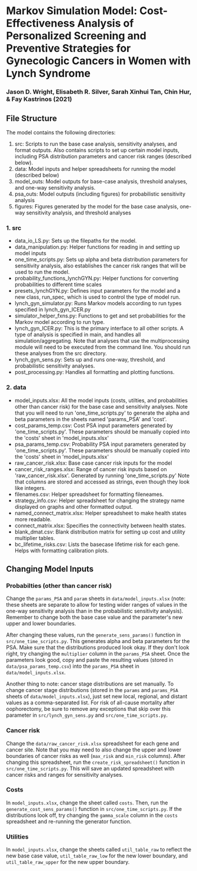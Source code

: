 # Markov Simulation Model: Cost-Effectiveness Analysis of Personalized Screening and Preventive Strategies for Gynecologic Cancers in Women with Lynch Syndrome

### Jason D. Wright, Elisabeth R. Silver, Sarah Xinhui Tan, Chin Hur, & Fay Kastrinos (2021)

## File Structure

The model contains the following directories:

1. src: Scripts to run the base case analysis, sensitivity analyses, and format outputs. Also contains scripts to set up certain model inputs, including PSA distribution parameters and cancer risk ranges (described below). 
2. data: Model inputs and helper spreadsheets for running the model (described below)
3. model_outs: Model outputs for base-case analysis, threshold analyses, and one-way sensitivity analysis.
4. psa_outs: Model outputs (including figures) for probabilistic sensitivity analysis
5. figures: Figures generated by the model for the base case analysis, one-way sensitivity analysis, and threshold analyses 


### 1. src

* data_io_LS.py: Sets up the filepaths for the model.
* data_manipulation.py: Helper functions for reading in and setting up model inputs
* one_time_scripts.py: Sets up alpha and beta distribution parameters for sensitivity analysis, also establishes the cancer risk ranges that will be used to run the model.
* probability_functions_lynchGYN.py: Helper functions for converting probabilities to different time scales
* presets_lynchGYN.py: Defines input parameters for the model and a new class, run_spec, which is used to control the type of model run.
* lynch_gyn_simulator.py: Runs Markov models according to run types specified in lynch_gyn_ICER.py
* simulator_helper_fxns.py: Functions to get and set probabilities for the Markov model according to run type.
* lynch_gyn_ICER.py: This is the primary interface to all other scripts. A type of analysis is specified in main, and handles all simulation/aggregating. Note that analyses that use the multiprocessing module will need to be executed from the command line. You should run these analyses from the src directory. 
* lynch_gyn_sens.py: Sets up and runs one-way, threshold, and probabilistic sensitivity analyses.
* post_processing.py: Handles all formatting and plotting functions. 


### 2. data

* model_inputs.xlsx: All the model inputs (costs, utilties, and probabilities other than cancer risk) for the base case and sensitivity analyses. Note that you will need to run 'one_time_scripts.py' to generate the alpha and beta parameters in the sheets named 'params_PSA' and 'cost'.
* cost_params_temp.csv: Cost PSA input parameters generated by 'one_time_scripts.py'. These parameters should be manually copied into the 'costs' sheet in 'model_inputs.xlsx'
* psa_params_temp.csv: Probability PSA input parameters generated by 'one_time_scripts.py'. These parameters should be manually copied into the 'costs' sheet in 'model_inputs.xlsx'
* raw_cancer_risk.xlsx: Base case cancer risk inputs for the model
* cancer_risk_ranges.xlsx: Range of cancer risk inputs based on 'raw_cancer_risk.xlsx'. Generated by running 'one_time_scripts.py' Note that columns are stored and accessed as strings, even though they look like integers.
* filenames.csv: Helper spreadsheet for formatting fileneames.
* strategy_info.csv: Helper spreadsheet for changing the strategy name displayed on graphs and other formatted output.
* named_connect_matrix.xlsx: Helper spreadsheet to make health states more readable.
* connect_matrix.xlsx: Specifies the connectivity between health states.
* blank_dmat.csv: Blank distribution matrix for setting up cost and utility multiplier tables.
* bc_lifetime_risks.csv: Lists the basecase lifetime risk for each gene. Helps with formatting calibration plots.

## Changing Model Inputs

### Probabilties (other than cancer risk)

Change the `params_PSA` and `param` sheets in `data/model_inputs.xlsx` (note: these sheets are separate to allow for testing wider ranges of values in the one-way sensitivity analysis than in the probabilistic sensitivity analysis). Remember to change both the base case value and the parameter's new upper and lower boundaries. 

After changing these values, run the `generate_sens_params()` function in `src/one_time_scripts.py`. This generates alpha and beta parameters for the PSA. Make sure that the distributions produced look okay. If they don't look right, try changing the `multiplier` column in the `params_PSA` sheet. Once the parameters look good, copy and paste the resulting values (stored in `data/psa_params_temp.csv`) into the `params_PSA` sheet in `data/model_inputs.xlsx`.

Another thing to note: cancer stage distributions are set manually. To change cancer stage distributions (stored in the `params` and `params_PSA` sheets of `data/model_inputs.xlsx`), just set new local, regional, and distant values as a comma-separated list. For risk of all-cause mortality after oophorectomy, be sure to remove any exceptions that skip over this parameter in `src/lynch_gyn_sens.py` and `src/one_time_scripts.py`.


### Cancer risk

Change the `data/raw_cancer_risk.xlsx` spreadsheet for each gene and cancer site. Note that you may need to also change the upper and lower boundaries of cancer risks as well (`max_risk` and `min_risk` columns). After changing this spreadsheet, run the `create_risk_spreadsheet()` function in `src/one_time_scripts.py`. This will save an updated spreadsheet with cancer risks and ranges for sensitivity analyses.

### Costs

In `model_inputs.xlsx`, change the sheet called `costs`. Then, run the `generate_cost_sens_params()` function in `src/one_time_scripts.py`. If the distributions look off, try changing the `gamma_scale` column in the `costs` spreadsheet and re-running the generator function.

### Utilities

In `model_inputs.xlsx`, change the sheets called `util_table_raw` to reflect the new base case value, `util_table_raw_low` for the new lower boundary, and `util_table_raw_upper` for the new upper boundary. 

